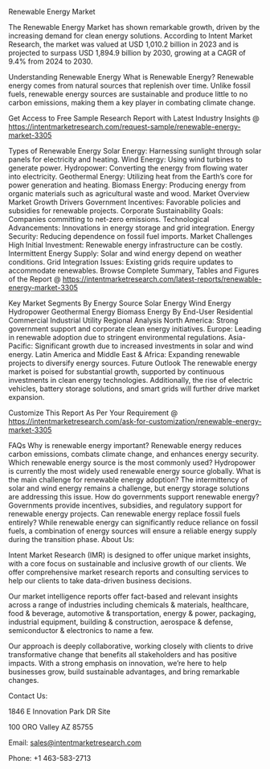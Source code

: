 Renewable Energy Market

The Renewable Energy Market has shown remarkable growth, driven by the increasing demand for clean energy solutions. According to Intent Market Research, the market was valued at USD 1,010.2 billion in 2023 and is projected to surpass USD 1,894.9 billion by 2030, growing at a CAGR of 9.4% from 2024 to 2030.

Understanding Renewable Energy
What is Renewable Energy?
Renewable energy comes from natural sources that replenish over time. Unlike fossil fuels, renewable energy sources are sustainable and produce little to no carbon emissions, making them a key player in combating climate change.

Get Access to Free Sample Research Report with Latest Industry Insights @  https://intentmarketresearch.com/request-sample/renewable-energy-market-3305 

Types of Renewable Energy
Solar Energy: Harnessing sunlight through solar panels for electricity and heating.
Wind Energy: Using wind turbines to generate power.
Hydropower: Converting the energy from flowing water into electricity.
Geothermal Energy: Utilizing heat from the Earth’s core for power generation and heating.
Biomass Energy: Producing energy from organic materials such as agricultural waste and wood.
Market Overview
Market Growth Drivers
Government Incentives: Favorable policies and subsidies for renewable projects.
Corporate Sustainability Goals: Companies committing to net-zero emissions.
Technological Advancements: Innovations in energy storage and grid integration.
Energy Security: Reducing dependence on fossil fuel imports.
Market Challenges
High Initial Investment: Renewable energy infrastructure can be costly.
Intermittent Energy Supply: Solar and wind energy depend on weather conditions.
Grid Integration Issues: Existing grids require updates to accommodate renewables.
Browse Complete Summary, Tables and Figures of the Report @ https://intentmarketresearch.com/latest-reports/renewable-energy-market-3305

Key Market Segments
By Energy Source
Solar Energy
Wind Energy
Hydropower
Geothermal Energy
Biomass Energy
By End-User
Residential
Commercial
Industrial
Utility
Regional Analysis
North America: Strong government support and corporate clean energy initiatives.
Europe: Leading in renewable adoption due to stringent environmental regulations.
Asia-Pacific: Significant growth due to increased investments in solar and wind energy.
Latin America and Middle East & Africa: Expanding renewable projects to diversify energy sources.
Future Outlook
The renewable energy market is poised for substantial growth, supported by continuous investments in clean energy technologies. Additionally, the rise of electric vehicles, battery storage solutions, and smart grids will further drive market expansion.

Customize This Report As Per Your Requirement @  https://intentmarketresearch.com/ask-for-customization/renewable-energy-market-3305 

FAQs
Why is renewable energy important?
Renewable energy reduces carbon emissions, combats climate change, and enhances energy security.
Which renewable energy source is the most commonly used?
Hydropower is currently the most widely used renewable energy source globally.
What is the main challenge for renewable energy adoption?
The intermittency of solar and wind energy remains a challenge, but energy storage solutions are addressing this issue.
How do governments support renewable energy?
Governments provide incentives, subsidies, and regulatory support for renewable energy projects.
Can renewable energy replace fossil fuels entirely?
While renewable energy can significantly reduce reliance on fossil fuels, a combination of energy sources will ensure a reliable energy supply during the transition phase. 
About Us:

Intent Market Research (IMR) is designed to offer unique market insights, with a core focus on sustainable and inclusive growth of our clients. We offer comprehensive market research reports and consulting services to help our clients to take data-driven business decisions.

Our market intelligence reports offer fact-based and relevant insights across a range of industries including chemicals & materials, healthcare, food & beverage, automotive & transportation, energy & power, packaging, industrial equipment, building & construction, aerospace & defense, semiconductor & electronics to name a few.

Our approach is deeply collaborative, working closely with clients to drive transformative change that benefits all stakeholders and has positive impacts. With a strong emphasis on innovation, we’re here to help businesses grow, build sustainable advantages, and bring remarkable changes.

Contact Us:

1846 E Innovation Park DR Site

100 ORO Valley AZ 85755

Email: sales@intentmarketresearch.com

Phone: +1 463-583-2713

 
